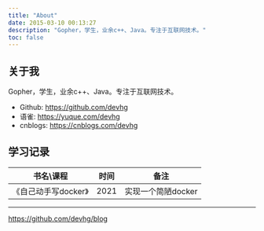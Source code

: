 ```yaml
---
title: "About"
date: 2015-03-10 00:13:27
description: "Gopher，学生，业余c++、Java。专注于互联网技术。"
toc: false
---
```

## 关于我
Gopher，学生，业余c++、Java。专注于互联网技术。

* Github: https://github.com/devhg
* 语雀: https://yuque.com/devhg
* cnblogs: https://cnblogs.com/devhg


## 学习记录

| 书名\课程            | 时间 | 备注               |
| -------------------- | ---- | ------------------ |
| 《自己动手写docker》 | 2021 | 实现一个简陋docker |



<hr>

https://github.com/devhg/blog

